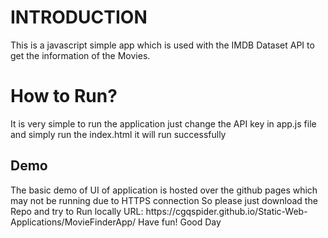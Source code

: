 <h1>INTRODUCTION</h1>
This is a javascript simple app which is used with the IMDB Dataset API to get the information of the Movies.
<h1>How to Run?</h1>
It is very simple to run the application 
just change the API key in app.js file and simply run the index.html it will run successfully
<h2>Demo</h2>
The basic demo of UI of application is hosted over the github pages which may not be running due to HTTPS connection
So please just download the Repo and try to Run locally
URL: https://cgqspider.github.io/Static-Web-Applications/MovieFinderApp/
Have fun! Good Day 

